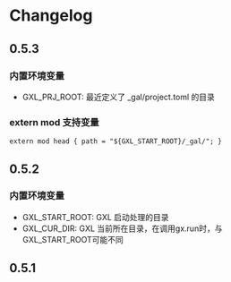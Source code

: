 # Changelog

## 0.5.3

### 内置环境变量
- GXL_PRJ_ROOT:   最近定义了 _gal/project.toml 的目录

###  extern mod 支持变量
 ```
 extern mod head { path = "${GXL_START_ROOT}/_gal/"; }
 ```

## 0.5.2
### 内置环境变量
- GXL_START_ROOT:  GXL 启动处理的目录
- GXL_CUR_DIR:  GXL 当前所在目录，在调用gx.run时，与GXL_START_ROOT可能不同

## 0.5.1
